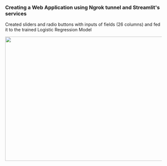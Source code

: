 ### Creating a Web Application using Ngrok tunnel and Streamlit's services

Created sliders and radio buttons with inputs of fields (26 columns) and fed it to the trained Logistic Regression Model

<img src="https://github.com/AGAMPANDEYY/MU_HR_Analytics/assets/94832116/acbcc9e0-dede-4c61-bd72-e503fc6c9732" width="700" height="400">
